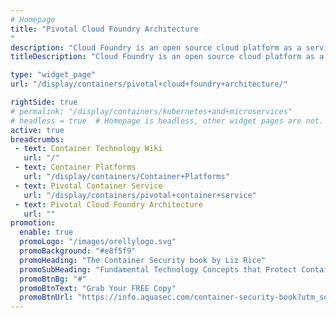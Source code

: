 ```yaml
---
# Homepage
title: "Pivotal Cloud Foundry Architecture
"
description: "Cloud Foundry is an open source cloud platform as a service (PaaS) that provides a choice of clouds, application services, and developer frameworks to clients. Cloud Foundry makes the process of building, testing, deploying and scaling applications easier and faster. This page gather resources about each of the technologies that make up a typical Pivotal Cloud Foundry cluster and how they work together."
titleDescription: "Cloud Foundry is an open source cloud platform as a service (PaaS) that provides a choice of clouds, application services, and developer frameworks to clients. Cloud Foundry makes the process of building, testing, deploying and scaling applications easier and faster. This page gather resources about each of the technologies that make up a typical Pivotal Cloud Foundry cluster and how they work together." 

type: "widget_page"
url: "/display/containers/pivotal+cloud+foundry+architecture/" 

rightSide: true 
# permalink: "/display/containers/kubernetes+and+microservices"
# headless = true  # Homepage is headless, other widget pages are not.
active: true
breadcrumbs:
 - text: Container Technology Wiki
   url: "/"
 - text: Container Platforms
   url: "/display/containers/Container+Platforms"
 - text: Pivotal Container Service
   url: "/display/containers/pivotal+container+service"
 - text: Pivotal Cloud Foundry Architecture
   url: ""
promotion:
  enable: true
  promoLogo: "/images/orellylogo.svg"
  promoBackground: "#e8f5f9"
  promoHeading: "The Container Security book by Liz Rice"
  promoSubHeading: "Fundamental Technology Concepts that Protect Containerized Applications"
  promoBtnBg: "#"
  promoBtnText: "Grab Your FREE Copy"
  promoBtnUrl: "https://info.aquasec.com/container-security-book?utm_source=wiki"
---
```


